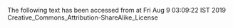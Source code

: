 The following text has been accessed from at Fri Aug 9 03:09:22 IST 2019
Creative_Commons_Attribution-ShareAlike_License
